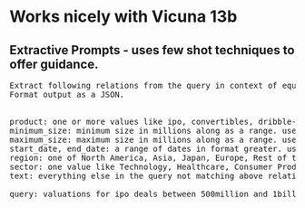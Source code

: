# Works nicely with Vicuna 13b

## Extractive Prompts - uses few shot techniques to offer guidance.
<pre>
Extract following relations from the query in context of equity public and private offerings.
Format output as a JSON.


product: one or more values like ipo, convertibles, dribble-out, overnight marketed, follow-on etc. use #NA# if not present in query
minimum_size: minimum size in millions along as a range. use 0 if not present in query
maximum_size: maximum size in millions along as a range. use #NA if not present in query
start_date, end_date: a range of dates in format greater. use #NA# if not present in query
region: one of North America, Asia, Japan, Europe, Rest of the World based on closest mapping to country. use #NA# if not present in query
sector: one value like Technology, Healthcare, Consumer Products, Industrials, Transportation etc. use #NA# if not present in query 
text: everything else in the query not matching above relations

query: valuations for ipo deals between 500million and 1billion for LATAM during 2023
</pre>
